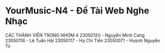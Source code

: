 # YourMusic-N4 - Đề Tài Web Nghe Nhạc
CÁC THÀNH VIÊN TRONG NHÓM 4
23050120 - Nguyễn Minh Cang
23050116 - Lê Tuấn Hải
23050117 - Hạ Chí Tiền
23050071 - Huỳnh Nguyễn Tú
